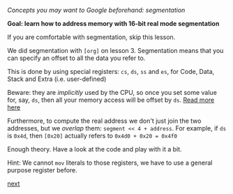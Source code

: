 *Concepts you may want to Google beforehand: segmentation*

**Goal: learn how to address memory with 16-bit real mode segmentation**

If you are comfortable with segmentation, skip this lesson.

We did segmentation
with `[org]` on lesson 3. Segmentation means that you can specify
an offset to all the data you refer to.

This is done by using special registers: `cs`, `ds`, `ss` and `es`, for
Code, Data, Stack and Extra (i.e. user-defined)

Beware: they are *implicitly* used by the CPU, so once you set some
value for, say, `ds`, then all your memory access will be offset by `ds`.
[Read more here](http://wiki.osdev.org/Segmentation)

Furthermore, to compute the real address we don't just join the two
addresses, but we *overlap* them: `segment << 4 + address`. For example,
if `ds` is `0x4d`, then `[0x20]` actually refers to `0x4d0 + 0x20 = 0x4f0`

Enough theory. Have a look at the code and play with it a bit.

Hint: We cannot `mov` literals to those registers, we have to
use a general purpose register before.

[next](https://github.com/RdStudios9145/os-tutorial/tree/master/07-bootsector-disk)
